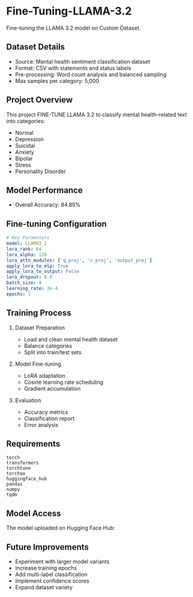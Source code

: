 # Fine-Tuning-LLAMA-3.2

Fine-tuning the LLAMA 3.2 model on Custom Dataset.

## Dataset Details
- Source: Mental health sentiment classification dataset
- Format: CSV with statements and status labels
- Pre-processing: Word count analysis and balanced sampling
- Max samples per category: 5,000

## Project Overview
This project FINE-TUNE LLAMA 3.2 to classify mental health-related text into categories:
- Normal
- Depression
- Suicidal
- Anxiety
- Bipolar
- Stress
- Personality Disorder

## Model Performance
- Overall Accuracy: 84.89%

## Fine-tuning Configuration
```yaml
# Key Parameters
model: LLAMA3_2
lora_rank: 64
lora_alpha: 128
lora_attn_modules: ['q_proj', 'v_proj', 'output_proj']
apply_lora_to_mlp: True
apply_lora_to_output: False
lora_dropout: 0.0
batch_size: 4
learning_rate: 3e-4
epochs: 1

```

## Training Process
1. Dataset Preparation
   - Load and clean mental health dataset
   - Balance categories
   - Split into train/test sets

2. Model Fine-tuning
   - LoRA adaptation
   - Cosine learning rate scheduling
   - Gradient accumulation

3. Evaluation
   - Accuracy metrics
   - Classification report
   - Error analysis


## Requirements
```
torch
transformers
torchtune
torchao
huggingface_hub
pandas
numpy
tqdm
```

## Model Access
The model uploaded on Hugging Face Hub:

## Future Improvements
- Experiment with larger model variants
- Increase training epochs
- Add multi-label classification
- Implement confidence scores
- Expand dataset variety
